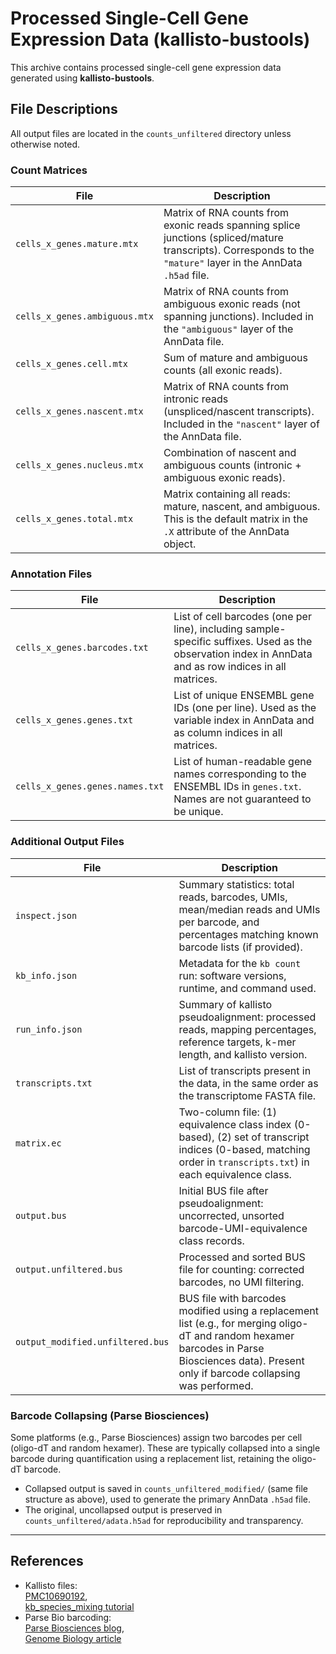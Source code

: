 # Processed Single-Cell Gene Expression Data (kallisto-bustools)

This archive contains processed single-cell gene expression data generated using **kallisto-bustools**.

## File Descriptions

All output files are located in the `counts_unfiltered` directory unless otherwise noted.

### Count Matrices

| File                              | Description                                                                                                                                                                                                                 |
|------------------------------------|-----------------------------------------------------------------------------------------------------------------------------------------------------------------------------------------------------------------------------|
| `cells_x_genes.mature.mtx`        | Matrix of RNA counts from exonic reads spanning splice junctions (spliced/mature transcripts). Corresponds to the `"mature"` layer in the AnnData `.h5ad` file.                        |
| `cells_x_genes.ambiguous.mtx`     | Matrix of RNA counts from ambiguous exonic reads (not spanning junctions). Included in the `"ambiguous"` layer of the AnnData file.                                                    |
| `cells_x_genes.cell.mtx`          | Sum of mature and ambiguous counts (all exonic reads).                                                                                                                                |
| `cells_x_genes.nascent.mtx`       | Matrix of RNA counts from intronic reads (unspliced/nascent transcripts). Included in the `"nascent"` layer of the AnnData file.                                                       |
| `cells_x_genes.nucleus.mtx`       | Combination of nascent and ambiguous counts (intronic + ambiguous exonic reads).                                                                                                      |
| `cells_x_genes.total.mtx`         | Matrix containing all reads: mature, nascent, and ambiguous. This is the default matrix in the `.X` attribute of the AnnData object.                                                  |

### Annotation Files

| File                              | Description                                                                                                                                                                                                                 |
|------------------------------------|-----------------------------------------------------------------------------------------------------------------------------------------------------------------------------------------------------------------------------|
| `cells_x_genes.barcodes.txt`      | List of cell barcodes (one per line), including sample-specific suffixes. Used as the observation index in AnnData and as row indices in all matrices.                                 |
| `cells_x_genes.genes.txt`         | List of unique ENSEMBL gene IDs (one per line). Used as the variable index in AnnData and as column indices in all matrices.                                                          |
| `cells_x_genes.genes.names.txt`   | List of human-readable gene names corresponding to the ENSEMBL IDs in `genes.txt`. Names are not guaranteed to be unique.                                                             |

### Additional Output Files

| File                              | Description                                                                                                                                                                                                                 |
|------------------------------------|-----------------------------------------------------------------------------------------------------------------------------------------------------------------------------------------------------------------------------|
| `inspect.json`                    | Summary statistics: total reads, barcodes, UMIs, mean/median reads and UMIs per barcode, and percentages matching known barcode lists (if provided).                                   |
| `kb_info.json`                    | Metadata for the `kb count` run: software versions, runtime, and command used.                                                                                                       |
| `run_info.json`                   | Summary of kallisto pseudoalignment: processed reads, mapping percentages, reference targets, k-mer length, and kallisto version.                                                     |
| `transcripts.txt`                 | List of transcripts present in the data, in the same order as the transcriptome FASTA file.                                                                                          |
| `matrix.ec`                       | Two-column file: (1) equivalence class index (0-based), (2) set of transcript indices (0-based, matching order in `transcripts.txt`) in each equivalence class.                      |
| `output.bus`                      | Initial BUS file after pseudoalignment: uncorrected, unsorted barcode-UMI-equivalence class records.                                                                                  |
| `output.unfiltered.bus`           | Processed and sorted BUS file for counting: corrected barcodes, no UMI filtering.                                                                                                     |
| `output_modified.unfiltered.bus`  | BUS file with barcodes modified using a replacement list (e.g., for merging oligo-dT and random hexamer barcodes in Parse Biosciences data). Present only if barcode collapsing was performed. |

### Barcode Collapsing (Parse Biosciences)

Some platforms (e.g., Parse Biosciences) assign two barcodes per cell (oligo-dT and random hexamer). These are typically collapsed into a single barcode during quantification using a replacement list, retaining the oligo-dT barcode.

- Collapsed output is saved in `counts_unfiltered_modified/` (same file structure as above), used to generate the primary AnnData `.h5ad` file.
- The original, uncollapsed output is preserved in `counts_unfiltered/adata.h5ad` for reproducibility and transparency.

---

## References

- Kallisto files:  
    [PMC10690192](https://pmc.ncbi.nlm.nih.gov/articles/PMC10690192/),  
    [kb_species_mixing tutorial](https://pachterlab.github.io/kallistobustools/tutorials/kb_species_mixing/R/kb_mixed_species_10x_v2/)
- Parse Bio barcoding:  
    [Parse Biosciences blog](https://www.parsebiosciences.com/blog/getting-started-with-scrna-seq-post-sequencing-data-analysis/),  
    [Genome Biology article](https://genomebiology.biomedcentral.com/articles/10.1186/s13059-021-02505-w)